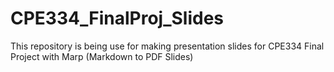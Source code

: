 # CPE334_FinalProj_Slides
This repository is being use for making presentation slides for CPE334 Final Project with Marp (Markdown to PDF Slides)
